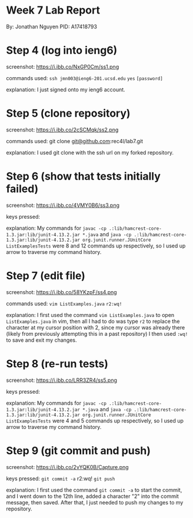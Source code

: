 # Week 7 Lab Report
By: Jonathan Nguyen
PID: A17418793 <br>

# Step 4 (log into ieng6)
screenshot:
https://i.ibb.co/NxGP0Cm/ss1.png

commands used:
``ssh jmn003@ieng6-201.ucsd.edu``
``yes``
``[password]``

explanation:
I just signed onto my ieng6 account.

# Step 5 (clone repository)
screenshot:
https://i.ibb.co/2cSCMqk/ss2.png

commands used:
git clone git@github.com:rec4l/lab7.git

explanation:
I used git clone with the ssh url on my forked repository.

# Step 6 (show that tests initially failed)
screenshot:
https://i.ibb.co/4VMY0B6/ss3.png

keys pressed:
<up><up><up><up><up><up><up><up><enter>
<up><up><up><up><up><up><up><up><up><up><up><up><enter>

explanation:
My commands for `javac -cp .:lib/hamcrest-core-1.3.jar:lib/junit-4.13.2.jar *.java` and `java -cp .:lib/hamcrest-core-1.3.jar:lib/junit-4.13.2.jar org.junit.runner.JUnitCore ListExamplesTests` were 8 and 12 commands up respectively, so I used up arrow to traverse my command history.

# Step 7 (edit file)
screenshot:
https://i.ibb.co/58YKzpF/ss4.png

commands used:
`vim ListExamples.java`
`r2:wq!`

explanation:
I first used the command `vim ListExamples.java` to open `ListExamples.java` in vim, then all I had to do was type `r2` to replace the character at my cursor position with 2, since my cursor was already there (likely from previously attempting this in a past repository)
I then used `:wq!` to save and exit my changes.

# Step 8 (re-run tests)
screenshot:
https://i.ibb.co/LRR3ZR4/ss5.png

keys pressed:
<up><up><up><up><enter>
<up><up><up><up><up><enter>

explanation:
My commands for `javac -cp .:lib/hamcrest-core-1.3.jar:lib/junit-4.13.2.jar *.java` and `java -cp .:lib/hamcrest-core-1.3.jar:lib/junit-4.13.2.jar org.junit.runner.JUnitCore ListExamplesTests` were 4 and 5 commands up respectively, so I used up arrow to traverse my command history.

# Step 9 (git commit and push)
screenshot:
https://i.ibb.co/2vYQK0B/Capture.png

keys pressed:
`git commit -a`
<down><down><down><down><down><down><down><down><down><down><down>r2:wq!
`git push`

explanation:
I first used the command `git commit -a` to start the commit, and I went down to the 12th line, added a character "2" into the commit message, then saved. After that, I just needed to push my changes to my repository.
